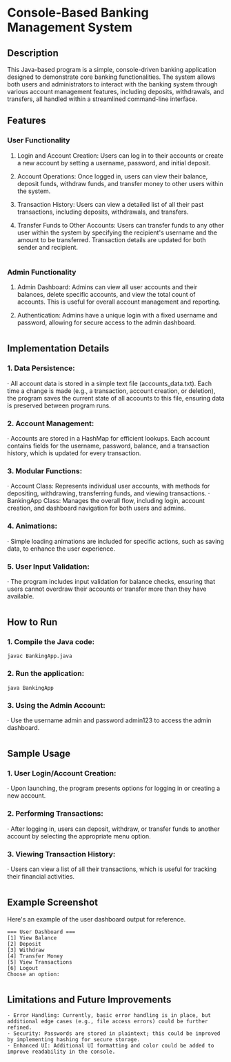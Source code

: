 # Console-Based Banking Management System

## Description
This Java-based program is a simple, console-driven banking application designed to demonstrate core banking functionalities. The system allows both users and administrators to interact with the banking system through various account management features, including deposits, withdrawals, and transfers, all handled within a streamlined command-line interface.

## Features
### User Functionality
1. Login and Account Creation:
    Users can log in to their accounts or create a new account by setting a username, password, and initial deposit.

2. Account Operations:
    Once logged in, users can view their balance, deposit funds, withdraw funds, and transfer money to other users within the system.

3. Transaction History:
    Users can view a detailed list of all their past transactions, including deposits, withdrawals, and transfers.

4. Transfer Funds to Other Accounts:
    Users can transfer funds to any other user within the system by specifying the recipient's username and the amount to be transferred. Transaction details are updated for both sender and recipient.

# 

### Admin Functionality
1. Admin Dashboard:
    Admins can view all user accounts and their balances, delete specific accounts, and view the total count of accounts. This is useful for overall account management and reporting.

2. Authentication:
    Admins have a unique login with a fixed username and password, allowing for secure access to the admin dashboard.

# 

## Implementation Details
### 1. Data Persistence:
· All account data is stored in a simple text file (accounts_data.txt). Each time a change is made (e.g., a transaction, account creation, or deletion), the program saves the current state of all accounts to this file, ensuring data is preserved between program runs.

### 2. Account Management:
· Accounts are stored in a HashMap for efficient lookups. Each account contains fields for the username, password, balance, and a transaction history, which is updated for every transaction.

### 3. Modular Functions:
· Account Class: Represents individual user accounts, with methods for depositing, withdrawing, transferring funds, and viewing transactions.
· BankingApp Class: Manages the overall flow, including login, account creation, and dashboard navigation for both users and admins.

### 4. Animations:
· Simple loading animations are included for specific actions, such as saving data, to enhance the user experience.

### 5. User Input Validation:
· The program includes input validation for balance checks, ensuring that users cannot overdraw their accounts or transfer more than they have available.

# 

## How to Run

### 1. Compile the Java code:
```
javac BankingApp.java
```

### 2. Run the application:
```
java BankingApp
```

### 3. Using the Admin Account:
· Use the username admin and password admin123 to access the admin dashboard.

#

## Sample Usage

### 1. User Login/Account Creation:
· Upon launching, the program presents options for logging in or creating a new account.

### 2. Performing Transactions:
· After logging in, users can deposit, withdraw, or transfer funds to another account by selecting the appropriate menu option.

### 3. Viewing Transaction History:
· Users can view a list of all their transactions, which is useful for tracking their financial activities.

#

## Example Screenshot
Here's an example of the user dashboard output for reference.
```
=== User Dashboard ===
[1] View Balance
[2] Deposit
[3] Withdraw
[4] Transfer Money
[5] View Transactions
[6] Logout
Choose an option: 
```

#

## Limitations and Future Improvements

    · Error Handling: Currently, basic error handling is in place, but additional edge cases (e.g., file access errors) could be further refined.
    · Security: Passwords are stored in plaintext; this could be improved by implementing hashing for secure storage.
    · Enhanced UI: Additional UI formatting and color could be added to improve readability in the console.

#
